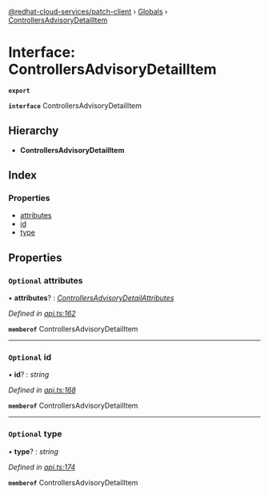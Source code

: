 [@redhat-cloud-services/patch-client](../README.md) › [Globals](../globals.md) › [ControllersAdvisoryDetailItem](controllersadvisorydetailitem.md)

# Interface: ControllersAdvisoryDetailItem

**`export`** 

**`interface`** ControllersAdvisoryDetailItem

## Hierarchy

* **ControllersAdvisoryDetailItem**

## Index

### Properties

* [attributes](controllersadvisorydetailitem.md#optional-attributes)
* [id](controllersadvisorydetailitem.md#optional-id)
* [type](controllersadvisorydetailitem.md#optional-type)

## Properties

### `Optional` attributes

• **attributes**? : *[ControllersAdvisoryDetailAttributes](controllersadvisorydetailattributes.md)*

*Defined in [api.ts:162](https://github.com/RedHatInsights/javascript-clients/blob/669b7c5/packages/patch/api.ts#L162)*

**`memberof`** ControllersAdvisoryDetailItem

___

### `Optional` id

• **id**? : *string*

*Defined in [api.ts:168](https://github.com/RedHatInsights/javascript-clients/blob/669b7c5/packages/patch/api.ts#L168)*

**`memberof`** ControllersAdvisoryDetailItem

___

### `Optional` type

• **type**? : *string*

*Defined in [api.ts:174](https://github.com/RedHatInsights/javascript-clients/blob/669b7c5/packages/patch/api.ts#L174)*

**`memberof`** ControllersAdvisoryDetailItem
